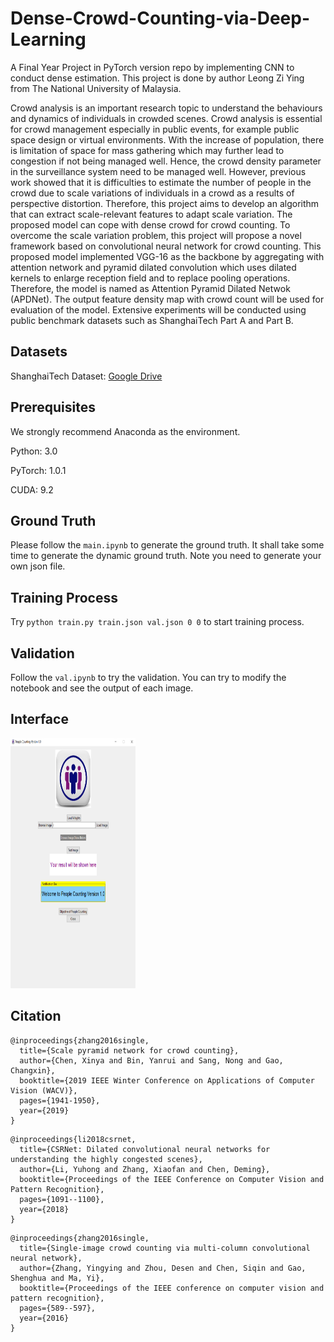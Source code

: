 # Dense-Crowd-Counting-via-Deep-Learning
A Final Year Project in PyTorch version repo by implementing CNN to conduct dense estimation. This project is done by author Leong Zi Ying from The National University of Malaysia. 

Crowd analysis is an important research topic to understand the behaviours and dynamics of individuals in crowded scenes. Crowd analysis is essential for crowd management especially in public events, for example public space design or virtual environments. With the increase of population, there is limitation of space for mass gathering which may further lead to congestion if not being managed well. Hence, the crowd density parameter in the surveillance system need to be managed well. However, previous work showed that it is difficulties to estimate the number of people in the crowd due to scale variations of individuals in a crowd as a results of perspective distortion. Therefore, this project aims to develop an algorithm that can extract scale-relevant features to adapt scale variation. The proposed model can cope with dense crowd for crowd counting. To overcome the scale variation problem, this project will propose a novel framework based on convolutional neural network for crowd counting. This proposed model implemented VGG-16 as the backbone by aggregating with attention network and pyramid dilated convolution which uses dilated kernels to enlarge reception field and to replace pooling operations. Therefore, the model is named as Attention Pyramid Dilated Netwok (APDNet). The output feature density map with crowd count will be used for evaluation of the model. Extensive experiments will be conducted using public benchmark datasets such as ShanghaiTech Part A and Part B.

## Datasets
ShanghaiTech Dataset: [Google Drive](https://drive.google.com/open?id=16dhJn7k4FWVwByRsQAEpl9lwjuV03jVI)

## Prerequisites
We strongly recommend Anaconda as the environment.

Python: 3.0

PyTorch: 1.0.1

CUDA: 9.2

## Ground Truth

Please follow the `main.ipynb` to generate the ground truth. It shall take some time to generate the dynamic ground truth. Note you need to generate your own json file.

## Training Process

Try `python train.py train.json val.json 0 0` to start training process.

## Validation

Follow the `val.ipynb` to try the validation. You can try to modify the notebook and see the output of each image.

## Interface

<img src="https://github.com/ziying23/Dense-Crowd-Counting-via-Deep-Learning/blob/main/in_1.png" width="200" height="400" />


## Citation

```
@inproceedings{zhang2016single,
  title={Scale pyramid network for crowd counting},
  author={Chen, Xinya and Bin, Yanrui and Sang, Nong and Gao, Changxin},
  booktitle={2019 IEEE Winter Conference on Applications of Computer Vision (WACV)},
  pages={1941-1950},
  year={2019}
}
```

```
@inproceedings{li2018csrnet,
  title={CSRNet: Dilated convolutional neural networks for understanding the highly congested scenes},
  author={Li, Yuhong and Zhang, Xiaofan and Chen, Deming},
  booktitle={Proceedings of the IEEE Conference on Computer Vision and Pattern Recognition},
  pages={1091--1100},
  year={2018}
}
```

```
@inproceedings{zhang2016single,
  title={Single-image crowd counting via multi-column convolutional neural network},
  author={Zhang, Yingying and Zhou, Desen and Chen, Siqin and Gao, Shenghua and Ma, Yi},
  booktitle={Proceedings of the IEEE conference on computer vision and pattern recognition},
  pages={589--597},
  year={2016}
}
```
